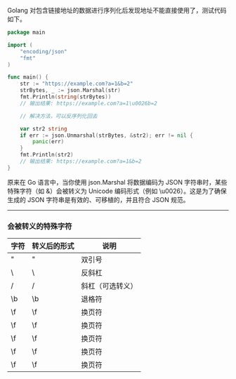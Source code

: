 Golang 对包含链接地址的数据进行序列化后发现地址不能直接使用了，测试代码如下。

```go
package main

import (
	"encoding/json"
	"fmt"
)

func main() {
	str := "https://example.com?a=1&b=2"
	strBytes, _ := json.Marshal(str)
	fmt.Println(string(strBytes))
	// 输出结果: https://example.com?a=1\u0026b=2

	// 解决方法，可以反序列化回去

	var str2 string
	if err := json.Unmarshal(strBytes, &str2); err != nil {
		panic(err)
	}
	fmt.Println(str2)
	// 输出结果: https://example.com?a=1&b=2
}
```

原来在 Go 语言中，当你使用 json.Marshal 将数据编码为 JSON 字符串时，某些特殊字符（如 &）会被转义为 Unicode 编码形式（例如 \u0026）。这是为了确保生成的 JSON 字符串是有效的、可移植的，并且符合 JSON 规范。

---

### 会被转义的特殊字符
| 字符              | 转义后的形式 | 说明 |
| ---------------- | ------ | ---- |
| "        |   \"   | 双引号 |
| \         |   \\   | 反斜杠 |
| /    |  \/   | 斜杠（可选转义） |
| \b |  \\b   | 退格符 |
| \f |  \\f   | 换页符 |
| \f |  \\f   | 换页符 |
| \f |  \\f   | 换页符 |
| \f |  \\f   | 换页符 |
| \f |  \\f   | 换页符 |

